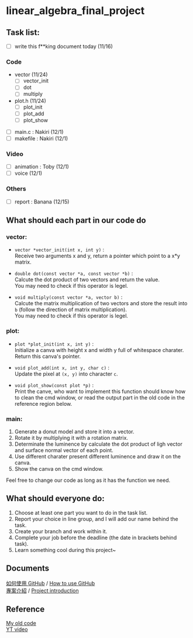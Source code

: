 # linear_algebra_final_project

## Task list:
 - [ ] write this f**king document today (11/16)

### Code
 - vector (11/24)
    - [ ] vector_init
    - [ ] dot
    - [ ] multiply 
 - plot.h (11/24)
    - [ ] plot_init
    - [ ] plot_add
    - [ ] plot_show
 - [ ] main.c : Nakiri (12/1)
 - [ ] makefile : Nakiri (12/1)

### Video
 - [ ] animation : Toby (12/1)
 - [ ] voice (12/1)

### Others
 - [ ] report : Banana (12/15)

## What should each part in our code do

### vector:
- `vector *vector_init(int x, int y)` : \
Receive two arguments x and y, return a pointer which point to a x*y matrix.

- `double dot(const vector *a, const vector *b)` : \
Calcute the dot product of two vectors and return the value. \
You may need to check if this operator is legel.

- `void multiply(const vector *a, vector b)` : \
Calcute the matrix multiplication of two vectors and store the result into `b` (follow the direction of matrix multiplication). \
You may need to check if this operator is legel.

### plot:
- `plot *plot_init(int x, int y)` : \
Initialize a canva with height x and width y full of whitespace charater. Return this canva's pointer.

- `void plot_add(int x, int y, char c)` : \
Update the pixel at `(x, y)` into character `c`.

- `void plot_show(const plot *p)` : \
Print the canve, who want to implement this function should know how to clean the cmd window, or read the output part in the old code in the reference region below.

### main:
1. Generate a donut model and store it into a vector. 
2. Rotate it by multiplying it with a rotation matrix. 
3. Determinate the luminence by calculate the dot product of ligh vector and surface normal vector of each point. 
4. Use different charater present different luminence and draw it on the canva.
5. Show the canva on the cmd window.


Feel free to change our code as long as it has the function we need.

## What should everyone do:
1. Choose at least one part you want to do in the task list.
2. Report your choice in line group, and I will add our name behind the task.
3. Create your branch and work within it.
3. Complete your job before the deadline (the date in brackets behind task).
4. Learn something cool during this project~

## Documents
[如何使用 GitHub](./documents/use_zh.md) / 
[How to use GitHub](./documents/us_en.md)\
[專案介紹](./documents/intro_zh.md) /
[Project introduction](./documents/intro_en.md)

## Reference
[My old code](https://github.com/nakiridaisuki/rotate_anything) \
[YT video](https://youtu.be/DEqXNfs_HhY?si=PJ-tHbdZCaWX7drx)